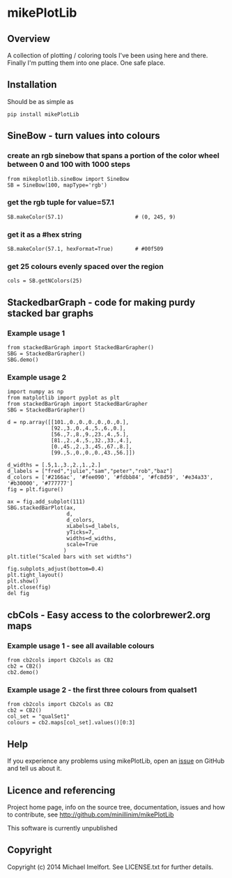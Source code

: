 # mikePlotLib

## Overview

A collection of plotting / coloring tools I've been using here and there. Finally I'm putting them into one place.
One safe place.

## Installation

Should be as simple as

    pip install mikePlotLib

## SineBow - turn values into colours

### create an rgb sinebow that spans a portion of the color wheel between 0 and 100 with 1000 steps
    from mikeplotlib.sineBow import SineBow
    SB = SineBow(100, mapType='rgb')

### get the rgb tuple for value=57.1
    SB.makeColor(57.1)                       # (0, 245, 9)

### get it as a #hex string
    SB.makeColor(57.1, hexFormat=True)       # #00f509

### get 25 colours evenly spaced over the region
    cols = SB.getNColors(25)

## StackedbarGraph - code for making purdy stacked bar graphs

### Example usage 1

    from stackedBarGraph import StackedBarGrapher()
    SBG = StackedBarGrapher()
    SBG.demo()

### Example usage 2

    import numpy as np
    from matplotlib import pyplot as plt
    from stackedBarGraph import StackedBarGrapher
    SBG = StackedBarGrapher()

    d = np.array([[101.,0.,0.,0.,0.,0.,0.],
                  [92.,3.,0.,4.,5.,6.,0.],
                  [56.,7.,8.,9.,23.,4.,5.],
                  [81.,2.,4.,5.,32.,33.,4.],
                  [0.,45.,2.,3.,45.,67.,8.],
                  [99.,5.,0.,0.,0.,43.,56.]])

    d_widths = [.5,1.,3.,2.,1.,2.]
    d_labels = ["fred","julie","sam","peter","rob","baz"]
    d_colors = ['#2166ac', '#fee090', '#fdbb84', '#fc8d59', '#e34a33', '#b30000', '#777777']
    fig = plt.figure()

    ax = fig.add_subplot(111)
    SBG.stackedBarPlot(ax,
                       d,
                       d_colors,
                       xLabels=d_labels,
                       yTicks=7,
                       widths=d_widths,
                       scale=True
                      )
    plt.title("Scaled bars with set widths")

    fig.subplots_adjust(bottom=0.4)
    plt.tight_layout()
    plt.show()
    plt.close(fig)
    del fig

## cbCols - Easy access to the colorbrewer2.org maps

### Example usage 1 - see all available colours

    from cb2cols import Cb2Cols as CB2
    cb2 = CB2()
    cb2.demo()

### Example usage 2 - the first three colours from qualset1

    from cb2cols import Cb2Cols as CB2
    cb2 = CB2()
    col_set = "qualSet1"
    colours = cb2.maps[col_set].values()[0:3]

## Help

If you experience any problems using mikePlotLib, open an [issue](https://github.com/minillinim/mikePlotLib/issues) on GitHub and tell us about it.

## Licence and referencing

Project home page, info on the source tree, documentation, issues and how to contribute, see http://github.com/minillinim/mikePlotLib

This software is currently unpublished

## Copyright

Copyright (c) 2014 Michael Imelfort. See LICENSE.txt for further details.
